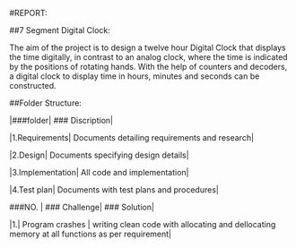 #REPORT:

##7 Segment Digital Clock:

The aim of the project is to design a twelve hour Digital Clock that displays the time digitally, in contrast to an analog clock, where the time is indicated by the positions of rotating hands. With the help of counters and decoders, a digital clock to display time in hours, minutes and seconds can be constructed.


##Folder Structure:

|###folder| ### Discription|

|1.Requirements| Documents detailing requirements and research|

|2.Design| Documents specifying design details|

|3.Implementation| All code and implementation|

|4.Test plan| Documents with test plans and procedures|




###NO. | ### Challenge| ### Solution|

|1.| Program crashes | writing clean code with allocating and dellocating memory at all functions as per requirement|


